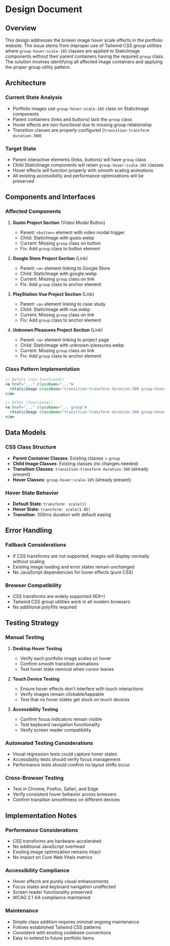# Design Document

## Overview

This design addresses the broken image hover scale effects in the portfolio website. The issue stems from improper use of Tailwind CSS group utilities where `group-hover:scale-105` classes are applied to StaticImage components without their parent containers having the required `group` class. The solution involves identifying all affected image containers and applying the proper group utility pattern.

## Architecture

### Current State Analysis
- Portfolio images use `group-hover:scale-105` class on StaticImage components
- Parent containers (links and buttons) lack the `group` class
- Hover effects are non-functional due to missing group relationship
- Transition classes are properly configured (`transition-transform duration-300`)

### Target State
- Parent interactive elements (links, buttons) will have `group` class
- Child StaticImage components will retain `group-hover:scale-105` classes
- Hover effects will function properly with smooth scaling animations
- All existing accessibility and performance optimizations will be preserved

## Components and Interfaces

### Affected Components
1. **Gusto Project Section** (Video Modal Button)
   - Parent: `<button>` element with video modal trigger
   - Child: StaticImage with gusto.webp
   - Current: Missing `group` class on button
   - Fix: Add `group` class to button element

2. **Google Store Project Section** (Link)
   - Parent: `<a>` element linking to Google Store
   - Child: StaticImage with google.webp
   - Current: Missing `group` class on link
   - Fix: Add `group` class to anchor element

3. **PlayStation Vue Project Section** (Link)
   - Parent: `<a>` element linking to case study
   - Child: StaticImage with vue.webp
   - Current: Missing `group` class on link
   - Fix: Add `group` class to anchor element

4. **Unknown Pleasures Project Section** (Link)
   - Parent: `<a>` element linking to project page
   - Child: StaticImage with unknown-pleasures.webp
   - Current: Missing `group` class on link
   - Fix: Add `group` class to anchor element

### Class Pattern Implementation
```jsx
// Before (non-functional)
<a href="..." className="...">
  <StaticImage className="transition-transform duration-300 group-hover:scale-105 ..." />
</a>

// After (functional)
<a href="..." className="... group">
  <StaticImage className="transition-transform duration-300 group-hover:scale-105 ..." />
</a>
```

## Data Models

### CSS Class Structure
- **Parent Container Classes**: Existing classes + `group`
- **Child Image Classes**: Existing classes (no changes needed)
- **Transition Classes**: `transition-transform duration-300` (already present)
- **Hover Classes**: `group-hover:scale-105` (already present)

### Hover State Behavior
- **Default State**: `transform: scale(1)`
- **Hover State**: `transform: scale(1.05)`
- **Transition**: 300ms duration with default easing

## Error Handling

### Fallback Considerations
- If CSS transforms are not supported, images will display normally without scaling
- Existing image loading and error states remain unchanged
- No JavaScript dependencies for hover effects (pure CSS)

### Browser Compatibility
- CSS transforms are widely supported (IE9+)
- Tailwind CSS group utilities work in all modern browsers
- No additional polyfills required

## Testing Strategy

### Manual Testing
1. **Desktop Hover Testing**
   - Verify each portfolio image scales on hover
   - Confirm smooth transition animations
   - Test hover state removal when cursor leaves

2. **Touch Device Testing**
   - Ensure hover effects don't interfere with touch interactions
   - Verify images remain clickable/tappable
   - Test that no hover states get stuck on touch devices

3. **Accessibility Testing**
   - Confirm focus indicators remain visible
   - Test keyboard navigation functionality
   - Verify screen reader compatibility

### Automated Testing Considerations
- Visual regression tests could capture hover states
- Accessibility tests should verify focus management
- Performance tests should confirm no layout shifts occur

### Cross-Browser Testing
- Test in Chrome, Firefox, Safari, and Edge
- Verify consistent hover behavior across browsers
- Confirm transition smoothness on different devices

## Implementation Notes

### Performance Considerations
- CSS transforms are hardware-accelerated
- No additional JavaScript overhead
- Existing image optimization remains intact
- No impact on Core Web Vitals metrics

### Accessibility Compliance
- Hover effects are purely visual enhancements
- Focus states and keyboard navigation unaffected
- Screen reader functionality preserved
- WCAG 2.1 AA compliance maintained

### Maintenance
- Simple class addition requires minimal ongoing maintenance
- Follows established Tailwind CSS patterns
- Consistent with existing codebase conventions
- Easy to extend to future portfolio items
